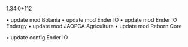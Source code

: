 1.34.0+112

• update mod Botania
• update mod Ender IO
• update mod Ender IO Endergy
• update mod JAOPCA Agriculture
• update mod Reborn Core

• update config Ender IO
